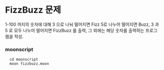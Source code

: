 # FizzBuzz 문제

1-100 까지의 숫자에 대해 3 으로 나눠 떨어지면 Fizz 5로 나누어 떨어지면 Buzz, 3 과 5 로 모두 나누어 떨어지면 FizzBuzz 를 출력, 그 외에는 해당 숫자를 출력하는 프로그램을 작성.

### moonscript

```
  cd moonscript
  moon fizzbuzz.moon
```

